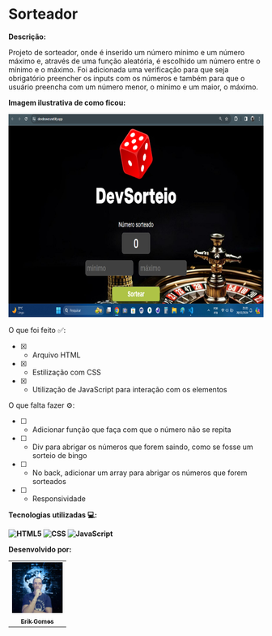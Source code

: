 <h1>Sorteador</h1>

<b>Descrição:</b>

<p>
Projeto de sorteador, onde é inserido um número mínimo e um número máximo
e, através de uma função aleatória, é escolhido um número entre o mínimo e o
máximo. Foi adicionada uma verificação para que seja obrigatório preencher os inputs
com os números e também para que o usuário preencha com um número menor, o mínimo e
um maior, o máximo.
</p>

<b>Imagem ilustrativa de como ficou:</b>

<div>
    <img src="./assets/print-projeto.png" width="600px" height="400px"/>
</div>

O que foi feito ✅:
- [x] - Arquivo HTML
- [x] - Estilização com CSS
- [x] - Utilização de JavaScript para interação com os elementos

O que falta fazer ⚙️:
- [ ] - Adicionar função que faça com que o número não se repita
- [ ] - Div para abrigar os números que forem saindo, como se fosse um sorteio de bingo
- [ ] - No back, adicionar um array para abrigar os números que forem sorteados
- [ ] - Responsividade

<b>Tecnologias utilizadas 💻:<b/>

  ![HTML5](https://img.shields.io/badge/-HTML5-333333?style=flat&logo=HTML5)
  ![CSS](https://img.shields.io/badge/-CSS-333333?style=flat&logo=CSS3&logoColor=1572B6)
  ![JavaScript](https://img.shields.io/badge/-JavaScript-333333?style=flat&logo=javascript)

<b>Desenvolvido por:</b>

<table>
  <tr>
    <td align="center">
      <a href="https://github.com/gGtEriKk">
        <img src="./assets/perfil-github.jpg" width=100px; alt="foto do perfil"><br>
          <sub>
            <b>Erik Gomes</b>
          </sub>
      </a>
</table>